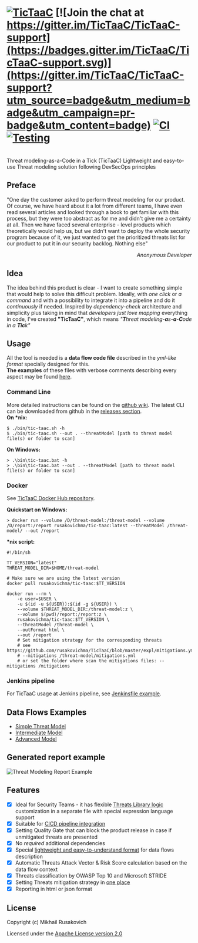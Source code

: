 # [![TicTaaC](https://raw.githubusercontent.com/rusakovichma/TicTaaC/master/etc/tic-taac-logo-40per.png)](https://github.com/rusakovichma/TicTaaC) [![Join the chat at https://gitter.im/TicTaaC/TicTaaC-support](https://badges.gitter.im/TicTaaC/TicTaaC-support.svg)](https://gitter.im/TicTaaC/TicTaaC-support?utm_source=badge&utm_medium=badge&utm_campaign=pr-badge&utm_content=badge) [![CI](https://github.com/rusakovichma/TicTaaC/actions/workflows/ci.yml/badge.svg)](https://github.com/rusakovichma/TicTaaC/actions/workflows/ci.yml) [![Testing](https://github.com/rusakovichma/TicTaaC/actions/workflows/tests.yml/badge.svg)](https://github.com/rusakovichma/TicTaaC/actions/workflows/tests.yml)
<br> Threat modeling-as-a-Code in a Tick (TicTaaC)
Lightweight and easy-to-use Threat modeling solution following DevSecOps principles

## Preface
"One day the customer asked to perform threat modeling for our product. Of course, we have heard about it a lot
from different teams, I have even read several articles and looked through a book to get familiar with this process,
but they were too abstract as for me and didn't give me a certainty at all. Then we have faced several enterprise - level 
products which theoretically would help us, but we didn't want to deploy the whole security program because of it, 
we just wanted to get the prioritized threats list for our product to put it in our security backlog. Nothing else"
<p align="right"><em>Anonymous Developer</em></p>

## Idea
The idea behind this product is clear - I want to create something simple that would help to solve this difficult problem.
Ideally, with <em>one click</em> or <em>a command</em> and with a possibility to integrate it into a pipeline and do it <em>continuously</em> if needed. Inspired by <em>dependency-check</em> architecture and simplicity plus taking in mind that <em>developers just love mapping</em> everything in code, I've created <strong>"TicTaaC"</strong>, which means <em>"<strong>T</strong>hreat modeling-<strong>a</strong>s-<strong>a</strong>-<strong>C</strong>ode in a <strong>Tic</strong>k"</em>

## Usage
All the tool is needed is a <strong>data flow code file</strong> described in the <em>yml-like format</em> specially designed for this.<br>
<strong>The examples</strong> of these files with verbose comments describing every aspect may be found [here](https://github.com/rusakovichma/TicTaaC/tree/master/expl). <br>

### Command Line
More detailed instructions can be found on the
[github wiki](https://github.com/rusakovichma/TicTaaC/wiki).
The latest CLI can be downloaded from github in the [releases section](https://github.com/rusakovichma/TicTaaC/releases). <br>
<strong>On *nix:</strong>
```
$ ./bin/tic-taac.sh -h
$ ./bin/tic-taac.sh --out . --threatModel [path to threat model file(s) or folder to scan]
```
<strong>On Windows:</strong>
```
> .\bin\tic-taac.bat -h
> .\bin\tic-taac.bat --out . --threatModel [path to threat model file(s) or folder to scan]
```

### Docker
See [TicTaaC Docker Hub repository](https://hub.docker.com/r/rusakovichma/tic-taac).

<strong>Quickstart on Windows:</strong>
```
> docker run --volume /D/threat-model:/threat-model --volume /D/report:/report rusakovichma/tic-taac:latest --threatModel /threat-model/ --out /report
```

<strong>*nix script:</strong>
```console
#!/bin/sh

TT_VERSION="latest"
THREAT_MODEL_DIR=$HOME/threat-model

# Make sure we are using the latest version
docker pull rusakovichma/tic-taac:$TT_VERSION

docker run --rm \
    -e user=$USER \
    -u $(id -u ${USER}):$(id -g ${USER}) \
    --volume $THREAT_MODEL_DIR:/threat-model:z \
    --volume $(pwd)/report:/report:z \
    rusakovichma/tic-taac:$TT_VERSION \
    --threatModel /threat-model \
    --outFormat html \
    --out /report
    # Set mitigation strategy for the corresponding threats
    # see https://github.com/rusakovichma/TicTaaC/blob/master/expl/mitigations.yml 
    # --mitigations /threat-model/mitigations.yml 
    # or set the folder where scan the mitigations files: --mitigations /mitigations
```
### Jenkins pipeline
For TicTaaC usage at Jenkins pipeline, see [Jenkinsfile example](https://github.com/rusakovichma/TicTaaC/blob/master/cicd/Jenkinsfile).

## Data Flows Examples
* [Simple Threat Model](https://github.com/rusakovichma/TicTaaC/blob/master/expl/simpest-threat-model.yml)
* [Intermediate Model](https://github.com/rusakovichma/TicTaaC/blob/master/expl/intermediate-threat-model.yml)
* [Advanced Model](https://github.com/rusakovichma/TicTaaC/blob/master/expl/advanced-threat-model.yml)

## Generated report example
![Threat Modeling Report Example](https://raw.githubusercontent.com/rusakovichma/TicTaaC/master/etc/threat-modeling-report-example.png)

## Features
* [x] Ideal for Security Teams - it has flexible [Threats Library logic](https://github.com/rusakovichma/TicTaaC/blob/master/src/main/resources/threats-library/default-threats-library.yml) customization in a separate file with special expression language support
* [x] Suitable for [CICD pipeline integration](https://github.com/rusakovichma/TicTaaC/blob/master/cicd/Jenkinsfile)
* [X] Setting Quality Gate that can block the product release in case if unmitigated threats are presented
* [x] No *required* additional dependencies
* [x] Special [lightweight and easy-to-understand format](https://github.com/rusakovichma/TicTaaC/blob/master/expl/simpest-threat-model.yml) for data flows description
* [x] Automatic Threats Attack Vector & Risk Score calculation based on the data flow context
* [x] Threats classification by OWASP Top 10 and Microsoft STRIDE
* [x] Setting Threats mitigation strategy in [one place](https://github.com/rusakovichma/TicTaaC/blob/master/expl/mitigations.yml)
* [x] Reporting in html or json format

## License

Copyright (c) Mikhail Rusakovich

Licensed under the [Apache License version 2.0](LICENSE)
